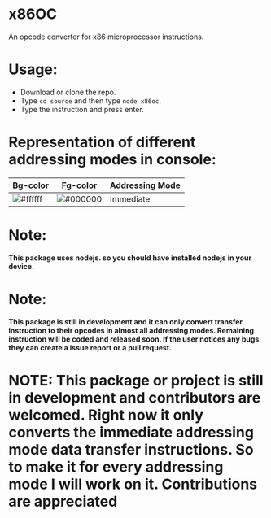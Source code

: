 # x86OC
An opcode converter for x86 microprocessor instructions.

# Usage:
- Download or clone the repo.
- Type ``cd source`` and then type ``node x86oc``.
- Type the instruction and press enter.

# Representation of different addressing modes in console:
Bg-color | Fg-color | Addressing Mode
-------- | -------- | ---------------
![#ffffff](https://via.placeholder.com/15/ffffff/000000?text=+) | ![#000000](https://via.placeholder.com/15/000000/000000?text=+) | Immediate
# Note:
**This package uses nodejs. so you should have installed nodejs in your device.**
# Note:
**This package is still in development and it can only convert transfer instruction to their opcodes in almost all addressing modes. Remaining instruction will be coded and released soon. If the user notices any bugs they can create a issue report or a pull request.**

# NOTE: This package or project is still in development and contributors are welcomed. Right now it only converts the immediate addressing mode data transfer instructions. So to make it for every addressing mode I will work on it. Contributions are appreciated